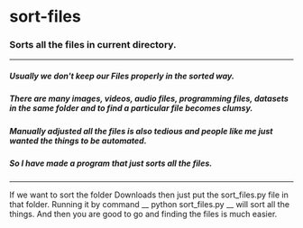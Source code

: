 # sort-files
### Sorts all the files in current directory.
---
##### Usually we don't keep our Files properly in the sorted way. 
##### There are many images, videos, audio files, programming files, datasets in the same folder and to find a particular file becomes clumsy.
##### Manually adjusted all the files is also tedious and people like me just wanted the things to be automated.
##### So I have made a program that just sorts all the files.
---
If we want to sort the folder Downloads then just put the sort_files.py file in that folder.
Running it by command __ python sort_files.py __ will sort all the things.
And then you are good to go and finding the files is much easier.
